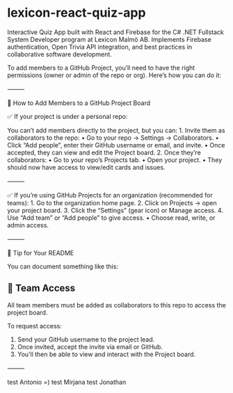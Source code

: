 # lexicon-react-quiz-app

Interactive Quiz App built with React and Firebase for the C# .NET Fullstack System Developer program at Lexicon Malmö AB. Implements Firebase authentication, Open Trivia API integration, and best practices in collaborative software development.

To add members to a GitHub Project, you’ll need to have the right permissions (owner or admin of the repo or org). Here’s how you can do it:

⸻

🚀 How to Add Members to a GitHub Project Board

✅ If your project is under a personal repo:

You can’t add members directly to the project, but you can: 1. Invite them as collaborators to the repo:
• Go to your repo → Settings → Collaborators.
• Click “Add people”, enter their GitHub username or email, and invite.
• Once accepted, they can view and edit the Project board. 2. Once they’re collaborators:
• Go to your repo’s Projects tab.
• Open your project.
• They should now have access to view/edit cards and issues.

⸻

✅ If you’re using GitHub Projects for an organization (recommended for teams): 1. Go to the organization home page. 2. Click on Projects → open your project board. 3. Click the “Settings” (gear icon) or Manage access. 4. Use “Add team” or “Add people” to give access.
• Choose read, write, or admin access.

⸻

📝 Tip for Your README

You can document something like this:

## 👥 Team Access

All team members must be added as collaborators to this repo to access the project board.

To request access:

1. Send your GitHub username to the project lead.
2. Once invited, accept the invite via email or GitHub.
3. You’ll then be able to view and interact with the Project board.

⸻

test Antonio =)
test Mirjana
test Jonathan
